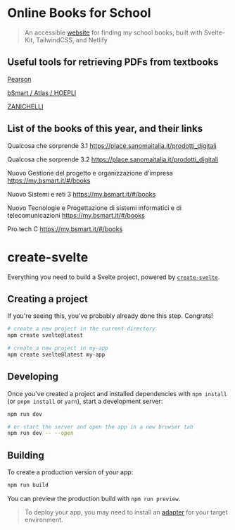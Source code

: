 # Online Books for School
> An accessible [website](https://onlineb00ks.netlify.app/) for finding my school books,
> built with Svelte-Kit, TailwindCSS, and Netlify

## Useful tools for retrieving PDFs from textbooks


[Pearson](https://github.com/jyooru/pearson-pdf)

[bSmart / Atlas / HOEPLI](https://github.com/Leone25/bSmart-downloader)

[ZANICHELLI](https://github.com/Leone25/kitaboo-downloader)


## List of the books of this year, and their links
Qualcosa che sorprende 3.1 https://place.sanomaitalia.it/prodotti_digitali

Qualcosa che sorprende 3.2 https://place.sanomaitalia.it/prodotti_digitali

Nuovo Gestione del progetto e organizzazione d'impresa https://my.bsmart.it/#/books

Nuovo Sistemi e reti 3 https://my.bsmart.it/#/books

Nuovo Tecnologie e Progettazione di sistemi informatici e di telecomunicazioni https://my.bsmart.it/#/books

Pro.tech C https://my.bsmart.it/#/books

# create-svelte

Everything you need to build a Svelte project, powered by [`create-svelte`](https://github.com/sveltejs/kit/tree/master/packages/create-svelte).

## Creating a project

If you're seeing this, you've probably already done this step. Congrats!

```bash
# create a new project in the current directory
npm create svelte@latest

# create a new project in my-app
npm create svelte@latest my-app
```

## Developing

Once you've created a project and installed dependencies with `npm install` (or `pnpm install` or `yarn`), start a development server:

```bash
npm run dev

# or start the server and open the app in a new browser tab
npm run dev -- --open
```

## Building

To create a production version of your app:

```bash
npm run build
```

You can preview the production build with `npm run preview`.

> To deploy your app, you may need to install an [adapter](https://kit.svelte.dev/docs/adapters) for your target environment.
